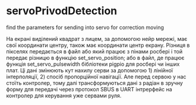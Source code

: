 # servoPrivodDetection
find the parameters for sending into servo for correction moving

На екрані виділений квадрат з лицем, за допомогою нейр мережі, має свої координати центру, також має координати центр екрану. Різниця в пікселях передається в файл або який працює з пінами росбері і той передає різницю в функцію set_servo_position; або в файл, де працює функція set_servo_pulsewidth бібліотеки pigpio для росбері чи інших плат. Ці дані змінюють кут нахилу серви за допомогою 1) лінійної інтерполяції, 2) спосіб пропорційної навігації. Але перед сервою у нас стоїть контролер, тому далі трансформуються дані з радіан в зручну форму для передачі через протокол SBUS в UART інтрерфейс на контролер для керування уже сервами руля.
